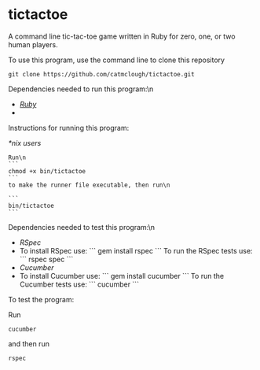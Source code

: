 # tictactoe
A command line tic-tac-toe game written in Ruby for zero, one, or two human players.

To use this program, use the command line to clone this repository
  ```
  git clone https://github.com/catmclough/tictactoe.git
  ```

Dependencies needed to run this program:\n
  <ul><li><a href="https://www.ruby-lang.org/en/documentation/installation/"><em>Ruby</em></a><li></ul>

Instructions for running this program:

  <em>*nix users</em>

    Run\n
    ```
    chmod +x bin/tictactoe
    ```
    to make the runner file executable, then run\n

    ```
    bin/tictactoe
    ```

Dependencies needed to test this program:\n
  <ul>
    <li><em>RSpec</em></a><li>
      To install RSpec use:
      ```
      gem install rspec
      ```
      To run the RSpec tests use:
      ```
      rspec spec
      ```
    <li><em>Cucumber</em></a><li>
      To install Cucumber use:
      ```
      gem install cucumber
      ```
      To run the Cucumber tests use:
      ```
      cucumber
      ```
  </ul>


To test the program:

  Run
  ```
  cucumber
  ```

  and then run

  ```
  rspec
  ```

